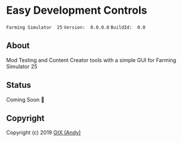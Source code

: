 # Easy Development Controls

`Farming Simulator  25`   `Version:  0.0.0.0`   `BuildId:  0.0`

## About

Mod Testing and Content Creator tools with a simple GUI for Farming Simulator 25

## Status

Coming Soon :tractor: 

## Copyright
Copyright (c) 2019 [GtX (Andy)](https://github.com/GtX-Andy)

